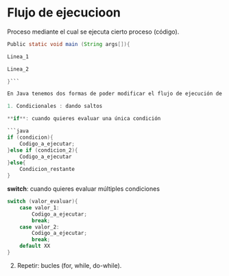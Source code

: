 # Flujo de ejecucioon

Proceso mediante el cual se ejecuta cierto proceso (código).

```java
Public static void main (String args[]){

Linea_1

Linea_2

}```

En Java tenemos dos formas de poder modificar el flujo de ejecución de un programa:

1. Condicionales : dando saltos

**if**: cuando quieres evaluar una única condición

```java
if (condicion){
    Codigo_a_ejecutar;
}else if (condicion_2){
    Codigo_a_ejecutar
}else{
    Condicion_restante
}
```

**switch**: cuando quieres evaluar múltiples condiciones

```java
switch (valor_evaluar){
    case valor_1:
        Codigo_a_ejecutar;
        break;
    case valor_2:
        Codigo_a_ejecutar;
        break;
    default XX
}
```

2. Repetir: bucles (for, while, do-while).
